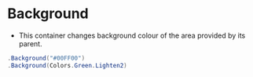 # Background

- This container changes background colour of the area provided by its parent.

```csharp
.Background("#00FF00")
.Background(Colors.Green.Lighten2)
```